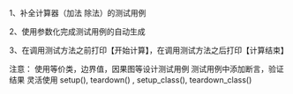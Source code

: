 1、补全计算器（加法 除法）的测试用例

2、使用参数化完成测试用例的自动生成

3、在调用测试方法之前打印【开始计算】，在调用测试方法之后打印【计算结束】

注意： 使用等价类，边界值，因果图等设计测试用例 测试用例中添加断言，验证结果 灵活使用 setup(), teardown() , setup_class(), teardown_class()

